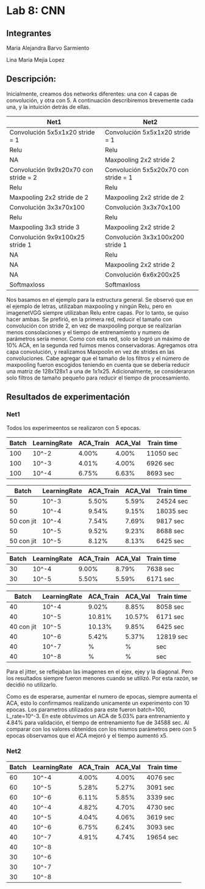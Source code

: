 # Lab 8: CNN


## Integrantes
Maria Alejandra Barvo Sarmiento

Lina María Mejia Lopez

## Descripción:
Inicialmente, creamos dos networks diferentes: una con 4 capas de convolución, y otra con 5. A continuación describiremos brevemente cada una, y la intuición detrás de ellas.

Net1 | Net2
-------|--------
Convolución  5x5x1x20 stride = 1 | Convolución 5x5x1x20 stride = 1
Relu | Relu
NA | Maxpooling  2x2 stride 2
Convolución 9x9x20x70  con stride = 2| Convolución 5x5x20x70 con stride = 1
Relu | Relu
Maxpooling 2x2 stride de 2 | Maxpooling 2x2 stride de 2
Convolución 3x3x70x100 | Convolución 3x3x70x100
Relu | Relu
Maxpooling 3x3 stride 3 | Maxpooling 2x2 stride 2
Convolución 9x9x100x25 stride 1 | Convolución 3x3x100x200 stride 1
NA | Relu 
NA | Maxpooling 2x2 stride 2
NA | Convolución 6x6x200x25
Softmaxloss|Softmaxloss

Nos basamos en el ejemplo para la estructura general. Se observó que en el ejemplo de letras, utilizaban maxpooling y ningún Relu, pero en imagenetVGG siempre utilizaban Relu entre capas. Por lo tanto, se quiso hacer ambas. Se prefirió, en la primera red, reducir el tamaño con convolución con stride 2, en vez de maxpooling porque se realizarían menos consolaciones y el tiempo de entrenamiento y numero de parámetros sería menor. Como con esta red, solo se logró un máximo de 10% ACA, en la segunda red fuimos menos conservadoras. Agregamos otra capa convolución, y realizamos Maxpoolin en vez de strides en las convoluciones. Cabe agregar que el tamaño de los filtros y el número de maxpooling fueron escogidos teniendo en cuenta que se debería reducir una matriz de 128x128x1 a una de 1x1x25. Adicionalmente, se consideraron solo filtros de tamaño pequeño para reducir el tiempo de procesamiento.

## Resultados de experimentación

### Net1

Todos los experimeentos se realizaron con 5 epocas.

Batch| LearningRate | ACA_Train | ACA_Val | Train time
-----|--------------|-----------|-------|--------------
100|10^-2|4.00%|4.00%|11050 sec
100|10^-3|4.01%|4.00%|6926 sec
100|10^-4|6.75%|6.63%|8693 sec

Batch | LearningRate | ACA_Train | ACA_Val | Train time
-----------|--------------|-----------|-------|---------
50|10^-3|5.50%|5.59%|24524 sec
50|10^-4|9.54%|9.15%|18035 sec
50 con jit|10^-4| 7.54%|7.69%|9817 sec
50|10^-5|9.52%|9.23%|8688 sec
50 con jit|10^-5|8.12%|8.13%|6425 sec

Batch | LearningRate | ACA_Train | ACA_Val | Train time
-----------|--------------|-----------|----|---------
30|10^-4|9.00%|8.79%|7638 sec
30|10^-5|5.50%|5.59%|6171 sec

Batch | LearningRate | ACA_Train | ACA_Val | Train time
-----------|--------------|-----------|----|---------
40|10^-4|9.02%|8.85%|8058 sec
40|10^-5|10.81%|10.57%|6171 sec
40 con jit| 10^-5|10.13%|9.85%|6425 sec
40|10^-6|5.42%|5.37%|12819 sec
40|10^-7| %| %|  sec
40|10^-8| %| %|  sec

Para el jitter, se reflejaban las imagenes en el ejex, ejey y la diagonal. Pero los resultados siempre fueron menores cuando se utilizó. Por esta razón, se decidió no utilizarlo.

Como es de esperarse, aumentar el numero de epocas, siempre aumenta el ACA, esto lo confirmamos realizando unicamente un experimento con 10 epocas. Los parametros utilizados para este fueron batch=100, L_rate=10^-3. En este obtuvimos un ACA de 5.03% para entrenamiento y 4.84% para validación, el tiempo de entrenamiento fue de 34588 sec. Al comparar con los valores obtenidos con los mismos parámetros pero con 5 epocas observamos que el ACA mejoró y el tiempo aumentó x5. 

### Net2

Batch | LearningRate | ACA_Train | ACA_Val | Train time
-----------|--------------|-----------|--------|--------
60|10^-4|4.00%|4.00%|4076 sec 
60|10^-5|5.28%|5.27%|3091 sec
60|10^-6|6.11%|5.85%|3339 sec
40|10^-4|4.82%|4.70%|4730 sec
40|10^-5|4.04%|4.06%|3619 sec
40|10^-6|6.75%|6.24%|3093 sec
40|10^-7|4.91%|4.74%|19654 sec
40|10^-8|
30|10^-6|
30|10^-7|
30|10^-8|


